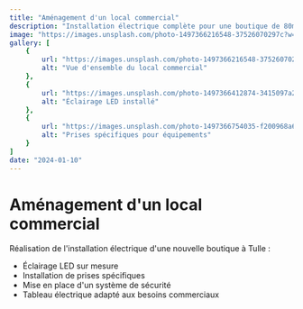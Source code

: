 ```yaml
---
title: "Aménagement d'un local commercial"
description: "Installation électrique complète pour une boutique de 80m². Mise en place d'un éclairage LED, installation de prises spécifiques pour les équipements commerciaux."
image: "https://images.unsplash.com/photo-1497366216548-37526070297c?w=800&auto=format&fit=crop"
gallery: [
    {
        url: "https://images.unsplash.com/photo-1497366216548-37526070297c?w=800&auto=format&fit=crop",
        alt: "Vue d'ensemble du local commercial"
    },
    {
        url: "https://images.unsplash.com/photo-1497366412874-3415097a27e7?w=800&auto=format&fit=crop",
        alt: "Éclairage LED installé"
    },
    {
        url: "https://images.unsplash.com/photo-1497366754035-f200968a6e72?w=800&auto=format&fit=crop",
        alt: "Prises spécifiques pour équipements"
    }
]
date: "2024-01-10"
---
```


# Aménagement d'un local commercial

Réalisation de l'installation électrique d'une nouvelle boutique à Tulle :

- Éclairage LED sur mesure
- Installation de prises spécifiques
- Mise en place d'un système de sécurité
- Tableau électrique adapté aux besoins commerciaux